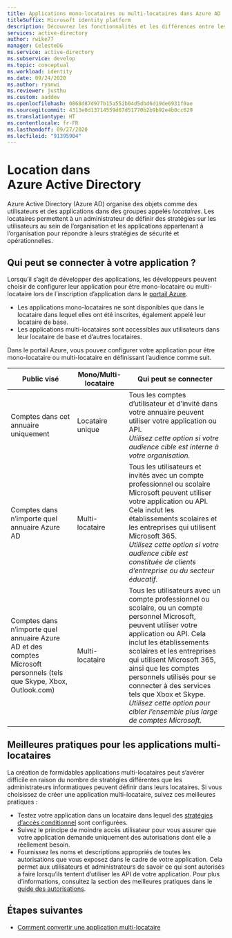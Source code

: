 ```yaml
---
title: Applications mono-locataires ou multi-locataires dans Azure AD
titleSuffix: Microsoft identity platform
description: Découvrez les fonctionnalités et les différences entre les applications mono-locataires et multi-locataires dans Azure AD.
services: active-directory
author: rwike77
manager: CelesteDG
ms.service: active-directory
ms.subservice: develop
ms.topic: conceptual
ms.workload: identity
ms.date: 09/24/2020
ms.author: ryanwi
ms.reviewer: justhu
ms.custom: aaddev
ms.openlocfilehash: 0868d87d977b15a552b04d5dbd6d19de6931f0ae
ms.sourcegitcommit: 4313e0d13714559d67d51770b2b9b92e4b0cc629
ms.translationtype: HT
ms.contentlocale: fr-FR
ms.lasthandoff: 09/27/2020
ms.locfileid: "91395904"
---
```

# <a name="tenancy-in-azure-active-directory"></a>Location dans Azure Active Directory

Azure Active Directory (Azure AD) organise des objets comme des utilisateurs et des applications dans des groupes appelés *locataires*. Les locataires permettent à un administrateur de définir des stratégies sur les utilisateurs au sein de l’organisation et les applications appartenant à l’organisation pour répondre à leurs stratégies de sécurité et opérationnelles. 

## <a name="who-can-sign-in-to-your-app"></a>Qui peut se connecter à votre application ?

Lorsqu’il s’agit de développer des applications, les développeurs peuvent choisir de configurer leur application pour être mono-locataire ou multi-locataire lors de l’inscription d’application dans le [portail Azure](https://portal.azure.com).
* Les applications mono-locataires ne sont disponibles que dans le locataire dans lequel elles ont été inscrites, également appelé leur locataire de base.
* Les applications multi-locataires sont accessibles aux utilisateurs dans leur locataire de base et d’autres locataires.

Dans le portail Azure, vous pouvez configurer votre application pour être mono-locataire ou multi-locataire en définissant l’audience comme suit.

| Public visé | Mono/Multi-locataire | Qui peut se connecter | 
|----------|--------| ---------|
| Comptes dans cet annuaire uniquement | Locataire unique | Tous les comptes d’utilisateur et d’invité dans votre annuaire peuvent utiliser votre application ou API.<br>*Utilisez cette option si votre audience cible est interne à votre organisation.* |
| Comptes dans n’importe quel annuaire Azure AD | Multi-locataire | Tous les utilisateurs et invités avec un compte professionnel ou scolaire Microsoft peuvent utiliser votre application ou API. Cela inclut les établissements scolaires et les entreprises qui utilisent Microsoft 365.<br>*Utilisez cette option si votre audience cible est constituée de clients d’entreprise ou du secteur éducatif.* |
| Comptes dans n’importe quel annuaire Azure AD et des comptes Microsoft personnels (tels que Skype, Xbox, Outlook.com) | Multi-locataire | Tous les utilisateurs avec un compte professionnel ou scolaire, ou un compte personnel Microsoft, peuvent utiliser votre application ou API. Cela inclut les établissements scolaires et les entreprises qui utilisent Microsoft 365, ainsi que les comptes personnels utilisés pour se connecter à des services tels que Xbox et Skype.<br>*Utilisez cette option pour cibler l’ensemble plus large de comptes Microsoft.* | 

## <a name="best-practices-for-multi-tenant-apps"></a>Meilleures pratiques pour les applications multi-locataires

La création de formidables applications multi-locataires peut s’avérer difficile en raison du nombre de stratégies différentes que les administrateurs informatiques peuvent définir dans leurs locataires. Si vous choisissez de créer une application multi-locataire, suivez ces meilleures pratiques :

* Testez votre application dans un locataire dans lequel des [stratégies d’accès conditionnel](../azuread-dev/conditional-access-dev-guide.md) sont configurées.
* Suivez le principe de moindre accès utilisateur pour vous assurer que votre application demande uniquement des autorisations dont elle a réellement besoin. 
* Fournissez les noms et descriptions appropriés de toutes les autorisations que vous exposez dans le cadre de votre application. Cela permet aux utilisateurs et administrateurs de savoir ce qui sont autorisés à faire lorsqu’ils tentent d’utiliser les API de votre application. Pour plus d’informations, consultez la section des meilleures pratiques dans le [guide des autorisations](v2-permissions-and-consent.md).

## <a name="next-steps"></a>Étapes suivantes

* [Comment convertir une application multi-locataire](howto-convert-app-to-be-multi-tenant.md)

